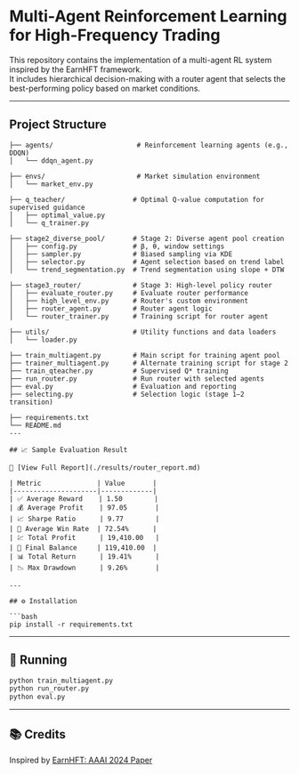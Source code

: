 
# Multi-Agent Reinforcement Learning for High-Frequency Trading

This repository contains the implementation of a multi-agent RL system inspired by the EarnHFT framework.  
It includes hierarchical decision-making with a router agent that selects the best-performing policy based on market conditions.

---

##  Project Structure

```
├── agents/                     # Reinforcement learning agents (e.g., DDQN)
│   └── ddqn_agent.py

├── envs/                       # Market simulation environment
│   └── market_env.py

├── q_teacher/                 # Optimal Q-value computation for supervised guidance
│   ├── optimal_value.py
│   └── q_trainer.py

├── stage2_diverse_pool/       # Stage 2: Diverse agent pool creation
│   ├── config.py              # β, θ, window settings
│   ├── sampler.py             # Biased sampling via KDE
│   ├── selector.py            # Agent selection based on trend label
│   └── trend_segmentation.py  # Trend segmentation using slope + DTW

├── stage3_router/             # Stage 3: High-level policy router
│   ├── evaluate_router.py     # Evaluate router performance
│   ├── high_level_env.py      # Router's custom environment
│   ├── router_agent.py        # Router agent logic
│   └── router_trainer.py      # Training script for router agent

├── utils/                     # Utility functions and data loaders
│   └── loader.py

├── train_multiagent.py        # Main script for training agent pool
├── trainer_multiagent.py      # Alternate training script for stage 2
├── train_qteacher.py          # Supervised Q* training
├── run_router.py              # Run router with selected agents
├── eval.py                    # Evaluation and reporting
├── selecting.py               # Selection logic (stage 1–2 transition)

├── requirements.txt
└── README.md
---

## 📈 Sample Evaluation Result

📄 [View Full Report](./results/router_report.md)

| Metric              | Value       |
|---------------------|-------------|
| ✅ Average Reward    | 1.50        |
| 💰 Average Profit    | 97.05       |
| 📈 Sharpe Ratio      | 9.77        |
| 🥇 Average Win Rate  | 72.54%      |
| 💹 Total Profit      | 19,410.00   |
| 🏦 Final Balance     | 119,410.00  |
| 📊 Total Return      | 19.41%      |
| 📉 Max Drawdown      | 9.26%       |

---

## ⚙️ Installation

```bash
pip install -r requirements.txt
```

---

## 🧪 Running

```bash
python train_multiagent.py
python run_router.py
python eval.py
```

---

## 📚 Credits

Inspired by [EarnHFT: AAAI 2024 Paper](https://arxiv.org/abs/2401.04283)
